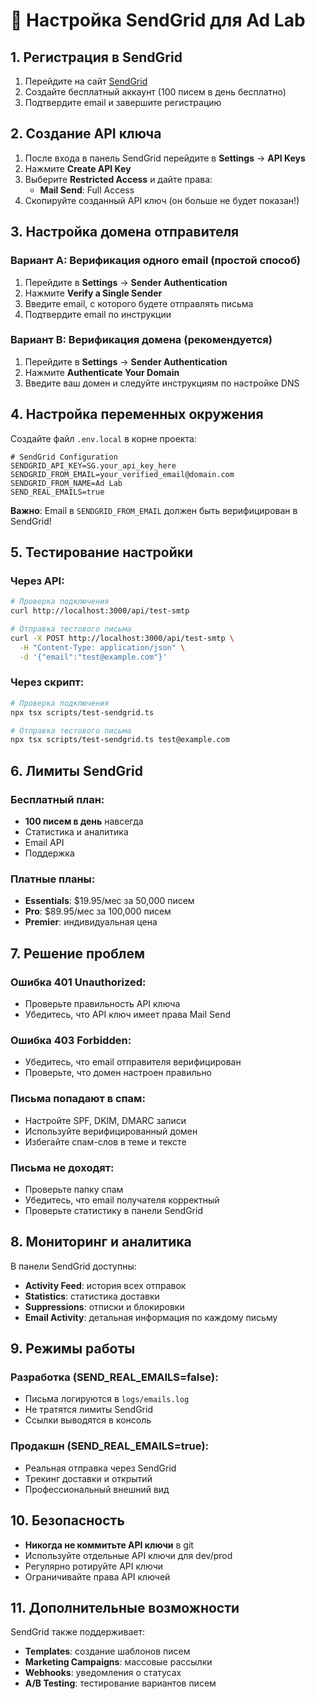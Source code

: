 # 📧 Настройка SendGrid для Ad Lab

## 1. Регистрация в SendGrid

1. Перейдите на сайт [SendGrid](https://sendgrid.com/)
2. Создайте бесплатный аккаунт (100 писем в день бесплатно)
3. Подтвердите email и завершите регистрацию

## 2. Создание API ключа

1. После входа в панель SendGrid перейдите в **Settings** → **API Keys**
2. Нажмите **Create API Key**
3. Выберите **Restricted Access** и дайте права:
   - **Mail Send**: Full Access
4. Скопируйте созданный API ключ (он больше не будет показан!)

## 3. Настройка домена отправителя

### Вариант A: Верификация одного email (простой способ)
1. Перейдите в **Settings** → **Sender Authentication**
2. Нажмите **Verify a Single Sender**
3. Введите email, с которого будете отправлять письма
4. Подтвердите email по инструкции

### Вариант B: Верификация домена (рекомендуется)
1. Перейдите в **Settings** → **Sender Authentication**
2. Нажмите **Authenticate Your Domain**
3. Введите ваш домен и следуйте инструкциям по настройке DNS

## 4. Настройка переменных окружения

Создайте файл `.env.local` в корне проекта:

```env
# SendGrid Configuration
SENDGRID_API_KEY=SG.your_api_key_here
SENDGRID_FROM_EMAIL=your_verified_email@domain.com
SENDGRID_FROM_NAME=Ad Lab
SEND_REAL_EMAILS=true
```

**Важно**: Email в `SENDGRID_FROM_EMAIL` должен быть верифицирован в SendGrid!

## 5. Тестирование настройки

### Через API:
```bash
# Проверка подключения
curl http://localhost:3000/api/test-smtp

# Отправка тестового письма
curl -X POST http://localhost:3000/api/test-smtp \
  -H "Content-Type: application/json" \
  -d '{"email":"test@example.com"}'
```

### Через скрипт:
```bash
# Проверка подключения
npx tsx scripts/test-sendgrid.ts

# Отправка тестового письма
npx tsx scripts/test-sendgrid.ts test@example.com
```

## 6. Лимиты SendGrid

### Бесплатный план:
- **100 писем в день** навсегда
- Статистика и аналитика
- Email API
- Поддержка

### Платные планы:
- **Essentials**: $19.95/мес за 50,000 писем
- **Pro**: $89.95/мес за 100,000 писем
- **Premier**: индивидуальная цена

## 7. Решение проблем

### Ошибка 401 Unauthorized:
- Проверьте правильность API ключа
- Убедитесь, что API ключ имеет права Mail Send

### Ошибка 403 Forbidden:
- Убедитесь, что email отправителя верифицирован
- Проверьте, что домен настроен правильно

### Письма попадают в спам:
- Настройте SPF, DKIM, DMARC записи
- Используйте верифицированный домен
- Избегайте спам-слов в теме и тексте

### Письма не доходят:
- Проверьте папку спам
- Убедитесь, что email получателя корректный
- Проверьте статистику в панели SendGrid

## 8. Мониторинг и аналитика

В панели SendGrid доступны:
- **Activity Feed**: история всех отправок
- **Statistics**: статистика доставки
- **Suppressions**: отписки и блокировки
- **Email Activity**: детальная информация по каждому письму

## 9. Режимы работы

### Разработка (SEND_REAL_EMAILS=false):
- Письма логируются в `logs/emails.log`
- Не тратятся лимиты SendGrid
- Ссылки выводятся в консоль

### Продакшн (SEND_REAL_EMAILS=true):
- Реальная отправка через SendGrid
- Трекинг доставки и открытий
- Профессиональный внешний вид

## 10. Безопасность

- **Никогда не коммитьте API ключи** в git
- Используйте отдельные API ключи для dev/prod
- Регулярно ротируйте API ключи
- Ограничивайте права API ключей

## 11. Дополнительные возможности

SendGrid также поддерживает:
- **Templates**: создание шаблонов писем
- **Marketing Campaigns**: массовые рассылки  
- **Webhooks**: уведомления о статусах
- **A/B Testing**: тестирование вариантов писем